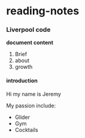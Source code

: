 # reading-notes

### Liverpool code

**document content**

  1. Brief
  2. about
  3. growth

#### introduction

Hi my name is Jeremy

My passion include:

- Glider
- Gym
- Cocktails

